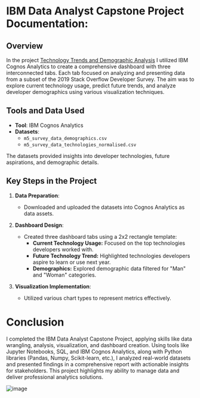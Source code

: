 # IBM Data Analyst Capstone Project Documentation:

## Overview
In the project [Technology Trends and Demographic Analysis](https://github.com/DariiaSira/IBM-Data-Analyst-Capstone-Project/blob/main/Technology%20Trends%20and%20Demographic%20Analysis.pdf) I utilized IBM Cognos Analytics to create a comprehensive dashboard with three interconnected tabs. Each tab focused on analyzing and presenting data from a subset of the 2019 Stack Overflow Developer Survey. The aim was to explore current technology usage, predict future trends, and analyze developer demographics using various visualization techniques.

## Tools and Data Used
- **Tool**: IBM Cognos Analytics
- **Datasets**:
  - `m5_survey_data_demographics.csv`
  - `m5_survey_data_technologies_normalised.csv`

The datasets provided insights into developer technologies, future aspirations, and demographic details.

## Key Steps in the Project
1. **Data Preparation**:
   - Downloaded and uploaded the datasets into Cognos Analytics as data assets.

2. **Dashboard Design**:
   - Created three dashboard tabs using a 2x2 rectangle template:
     - **Current Technology Usage:** Focused on the top technologies developers worked with.
     - **Future Technology Trend:** Highlighted technologies developers aspire to learn or use next year.
     - **Demographics:** Explored demographic data filtered for "Man" and "Woman" categories.

3. **Visualization Implementation**:
   - Utilized various chart types to represent metrics effectively.


# Conclusion

I completed the IBM Data Analyst Capstone Project, applying skills like data wrangling, analysis, visualization, and dashboard creation. Using tools like Jupyter Notebooks, SQL, and IBM Cognos Analytics, along with Python libraries (Pandas, Numpy, Scikit-learn, etc.), I analyzed real-world datasets and presented findings in a comprehensive report with actionable insights for stakeholders. This project highlights my ability to manage data and deliver professional analytics solutions.

![image](https://github.com/user-attachments/assets/35b21ff1-5a73-4ab8-a2b7-a7ac1e8187a9)
